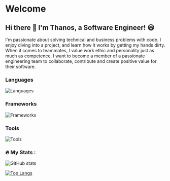 # Welcome 


## Hi there 👋 I'm Thanos, a Software Engineer! :smiley:

I'm passionate about solving technical and business problems with code. I enjoy diving into a project, and learn how it works by getting my hands dirty. When it comes to teammates, I value work ethic and personality just as much as competence.
I want to become a member of a passionate engineering team to collaborate, contribute and create positive value for their software.

### Languages
<img src="https://skillicons.dev/icons?i=python,golang,ts,js,cs" alt="Languages" />

### Frameworks
<img src="https://skillicons.dev/icons?i=express,nestjs,fastapi,django,dotnet" alt="Frameworks" />

### Tools
<img src="https://skillicons.dev/icons?i=linux,bash,vscode,visualstudio,git,docker,postgres,mysql,mongo,redis,rabbitmq,kafka" alt="Tools" />


### :fire: My Stats :
![GitHub stats](https://github-readme-stats.vercel.app/api?username=thanosngplus&show_icons=true&theme=radical)

[![Top Langs](https://github-readme-stats.vercel.app/api/top-langs/?username=thanosngplus&layout=compact&theme=tokyonight)](https://github.com/anuraghazra/github-readme-stats)
